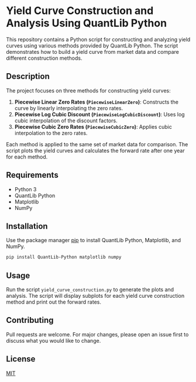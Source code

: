 
# Yield Curve Construction and Analysis Using QuantLib Python

This repository contains a Python script for constructing and analyzing yield curves using various methods provided by QuantLib Python. The script demonstrates how to build a yield curve from market data and compare different construction methods.

## Description

The project focuses on three methods for constructing yield curves:

1. **Piecewise Linear Zero Rates (`PiecewiseLinearZero`)**: Constructs the curve by linearly interpolating the zero rates.
2. **Piecewise Log Cubic Discount (`PiecewiseLogCubicDiscount`)**: Uses log cubic interpolation of the discount factors.
3. **Piecewise Cubic Zero Rates (`PiecewiseCubicZero`)**: Applies cubic interpolation to the zero rates.

Each method is applied to the same set of market data for comparison. The script plots the yield curves and calculates the forward rate after one year for each method.

## Requirements

- Python 3
- QuantLib Python
- Matplotlib
- NumPy

## Installation

Use the package manager [pip](https://pip.pypa.io/en/stable/) to install QuantLib Python, Matplotlib, and NumPy.

```bash
pip install QuantLib-Python matplotlib numpy
```

## Usage

Run the script `yield_curve_construction.py` to generate the plots and analysis. The script will display subplots for each yield curve construction method and print out the forward rates.

## Contributing

Pull requests are welcome. For major changes, please open an issue first to discuss what you would like to change.

## License

[MIT](https://choosealicense.com/licenses/mit/)
